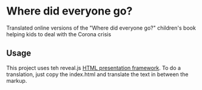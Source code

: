 # Where did everyone go?

Translated online versions of the "Where did everyone go?" children's book helping kids to deal with the 
Corona crisis


## Usage

This project uses teh reveal.js [HTML presentation framework](https://revealjs.com/#/). To do a translation, just copy the index.html and translate the text in between the markup.

